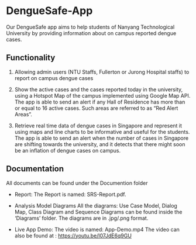 # DengueSafe-App
Our DengueSafe app aims to help students of Nanyang Technological University by providing information about on campus reported dengue cases.

## Functionality
1. Allowing admin users (NTU Staffs, Fullerton or Jurong Hospital staffs) to report on campus dengue cases

2. Show the active cases and the cases reported today in the university, using a Hotspot Map of the campus implemented using Google Map API. The app is able to send an alert if any Hall of Residence has more than or equal to 16 active cases. Such areas are referred to as “Red Alert Areas”.

3. Retrieve real time data of dengue cases in Singapore and represent it using maps and line charts to be informative and useful for the students.
The app is able to send an alert when the number of cases in Singapore are shifting towards the university, and it detects that there might soon be an inflation of dengue cases on campus.

## Documentation
All documents can be found under the Documention folder

- Report:
The Report is named: SRS-Report.pdf.

- Analysis Model Diagrams
All the diagrams: Use Case Model, Dialog Map, Class Diagram and Sequence Diagrams can be
found inside the ‘Diagrams’ folder. The diagrams are in .jpg/.png format.

- Live App Demo:
The video is named: App-Demo.mp4
The video can also be found at : https://youtu.be/l07JdE6q9GU
